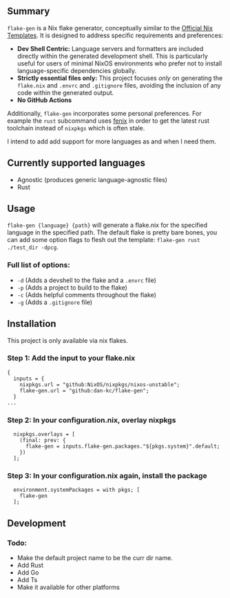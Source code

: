 ## Summary

`flake-gen` is a Nix flake generator, conceptually similar to the [Official Nix Templates](https://github.com/NixOS/templates). It is designed to address specific requirements and preferences:

- **Dev Shell Centric:** Language servers and formatters are included directly within the generated development shell. This is particularly useful for users of minimal NixOS environments who prefer not to install language-specific dependencies globally.
- **Strictly essential files only:** This project focuses _only_ on generating the `flake.nix` and `.envrc` and `.gitignore` files, avoiding the inclusion of any code within the generated output.
- **No GitHub Actions**

Additionally, `flake-gen` incorporates some personal preferences. For example the `rust` subcommand uses [fenix](https://github.com/nix-community/fenix) in order to get the latest rust toolchain instead of `nixpkgs` which is often stale.

I intend to add add support for more languages as and when I need them.

## Currently supported languages

- Agnostic (produces generic language-agnostic files)
- Rust

## Usage

`flake-gen {language} {path}` will generate a flake.nix for the specified language in the specified path. The default flake is pretty bare bones, you can add some option flags to flesh out the template: `flake-gen rust ./test_dir -dpcg`.

### Full list of options:

- `-d` (Adds a devshell to the flake and a `.envrc` file)
- `-p` (Adds a project to build to the flake)
- `-c` (Adds helpful comments throughout the flake)
- `-g` (Adds a `.gitignore` file)

## Installation

This project is only available via nix flakes.

### Step 1: Add the input to your flake.nix

```
{
  inputs = {
    nixpkgs.url = "github:NixOS/nixpkgs/nixos-unstable";
    flake-gen.url = "github:dan-kc/flake-gen";
  }
...
```

### Step 2: In your configuration.nix, overlay nixpkgs

```
  nixpkgs.overlays = [
    (final: prev: {
      flake-gen = inputs.flake-gen.packages."${pkgs.system}".default;
    })
  ];
```

### Step 3: In your configuration.nix again, install the package

```
  environment.systemPackages = with pkgs; [
    flake-gen
  ];
```

## Development

### Todo:

- Make the default project name to be the curr dir name.
- Add Rust
- Add Go
- Add Ts
- Make it available for other platforms
